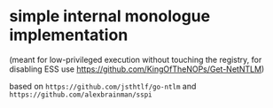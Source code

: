 # simple internal monologue implementation
(meant for low-privileged execution without touching the registry, for disabling ESS use https://github.com/KingOfTheNOPs/Get-NetNTLM)

based on `https://github.com/jsthtlf/go-ntlm` and `https://github.com/alexbrainman/sspi`
